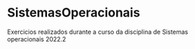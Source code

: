 # SistemasOperacionais
Exercicios realizados durante a curso da disciplina de Sistemas operacionais 2022.2
